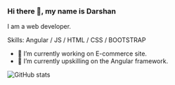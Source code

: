 ### Hi there 👋, my name is Darshan
I am a web developer.

Skills: Angular / JS / HTML / CSS / BOOTSTRAP

- 🔭 I’m currently working on E-commerce site. 
- 🌱 I’m currently upskilling on the Angular framework. 


![GitHub stats](https://github-readme-stats.vercel.app/api?username=hegdes007&show_icons=true)  

